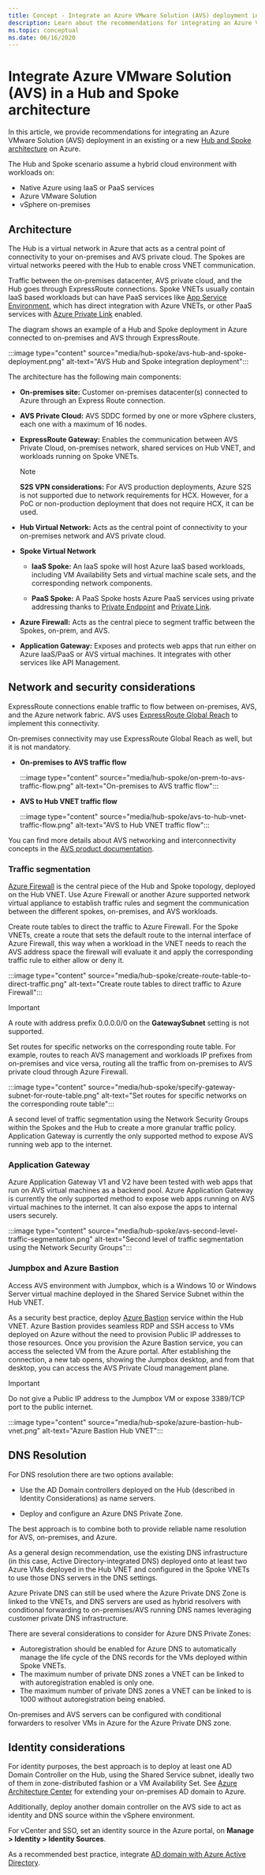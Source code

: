 ```yaml
---
title: Concept - Integrate an Azure VMware Solution (AVS) deployment in a Hub and Spoke architecture
description: Learn about the recommendations for integrating an Azure VMware Solution (AVS) deployment in an existing or a new Hub and Spoke architecture on Azure.
ms.topic: conceptual
ms.date: 06/16/2020
---
```


# Integrate Azure VMware Solution (AVS) in a Hub and Spoke architecture

In this article, we provide recommendations for integrating an Azure VMware Solution (AVS) deployment in an existing or a new [Hub and Spoke architecture](https://docs.microsoft.com/azure/architecture/reference-architectures/hybrid-networking/shared-services) on Azure. 

The Hub and Spoke scenario assume a hybrid cloud environment with workloads on:

* Native Azure using IaaS or PaaS services
* Azure VMware Solution 
* vSphere on-premises

## Architecture

The Hub is a virtual network in Azure that acts as a central point of connectivity to your on-premises and AVS private cloud. The Spokes are virtual networks peered with the Hub to enable cross VNET communication.

Traffic between the on-premises datacenter, AVS private cloud, and the Hub goes through ExpressRoute connections. Spoke VNETs usually contain IaaS based workloads but can have PaaS services like [App Service Environment](../app-service/environment/intro.md), which has direct integration with Azure VNETs, or other PaaS services with [Azure Private Link](https://docs.microsoft.com/azure/private-link/) enabled. 

The diagram shows an example of a Hub and Spoke deployment in Azure connected to on-premises and AVS through ExpressRoute.

:::image type="content" source="media/hub-spoke/avs-hub-and-spoke-deployment.png" alt-text="AVS Hub and Spoke integration deployment":::


The architecture has the following main components:

-   **On-premises site:** Customer on-premises datacenter(s) connected to Azure through an Express Route connection.

-   **AVS Private Cloud:** AVS SDDC formed by one or more vSphere clusters, each one with a maximum of 16 nodes.

-   **ExpressRoute Gateway:** Enables the communication between AVS Private Cloud, on-premises network, shared services on Hub VNET, and workloads running on Spoke VNETs.

    > [!NOTE]
    > **S2S VPN considerations:** For AVS production deployments, Azure S2S is not supported due to network requirements for HCX. However, for a PoC or non-production deployment that does not require HCX, it can be used.

-   **Hub Virtual Network:** Acts as the central point of connectivity to your on-premises network and AVS private cloud.

-   **Spoke Virtual Network**

    -   **IaaS Spoke:** An IaaS spoke will host Azure IaaS based workloads, including VM Availability Sets and virtual machine scale sets, and the corresponding network components.

    -   **PaaS Spoke:** A PaaS Spoke hosts Azure PaaS services using private addressing thanks to [Private Endpoint](https://docs.microsoft.com/azure/private-link/private-endpoint-overview) and [Private Link](https://docs.microsoft.com/azure/private-link/private-link-overview).

-   **Azure Firewall:** Acts as the central piece to segment traffic between the Spokes, on-prem, and AVS.

-   **Application Gateway:** Exposes and protects web apps that run either on Azure IaaS/PaaS or AVS virtual machines. It integrates with other services like API Management.

## Network and security considerations

ExpressRoute connections enable traffic to flow between on-premises, AVS, and the Azure network fabric. AVS uses [ExpressRoute Global Reach](https://docs.microsoft.com/azure/expressroute/expressroute-global-reach) to implement this connectivity.

On-premises connectivity may use ExpressRoute Global Reach as well, but it is not mandatory.

* **On-premises to AVS traffic flow**

  :::image type="content" source="media/hub-spoke/on-prem-to-avs-traffic-flow.png" alt-text="On-premises to AVS traffic flow":::


* **AVS to Hub VNET traffic flow**

  :::image type="content" source="media/hub-spoke/avs-to-hub-vnet-traffic-flow.png" alt-text="AVS to Hub VNET traffic flow":::


You can find more details about AVS networking and interconnectivity concepts in the [AVS product documentation](https://docs.microsoft.com/azure/azure-vmware/concepts-networking).

### Traffic segmentation

[Azure Firewall](https://docs.microsoft.com/azure/firewall/) is the central piece of the Hub and Spoke topology, deployed on the Hub VNET. Use Azure Firewall or another Azure supported network virtual appliance to establish traffic rules and segment the communication between the different spokes, on-premises, and AVS workloads.

Create route tables to direct the traffic to Azure Firewall.  For the Spoke VNETs, create a route that sets the default route to the internal interface of Azure Firewall, this way when a workload in the VNET needs to reach the AVS address space the firewall will evaluate it and apply the corresponding traffic rule to either allow or deny it.  

:::image type="content" source="media/hub-spoke/create-route-table-to-direct-traffic.png" alt-text="Create route tables to direct traffic to Azure Firewall":::


> [!IMPORTANT]
> A route with address prefix 0.0.0.0/0 on the **GatewaySubnet** setting is not supported.

Set routes for specific networks on the corresponding route table. For example, routes to reach AVS management and workloads IP prefixes from on-premises and vice versa, routing all the traffic from on-premises to AVS private cloud through Azure Firewall.

:::image type="content" source="media/hub-spoke/specify-gateway-subnet-for-route-table.png" alt-text="Set routes for specific networks on the corresponding route table":::

A second level of traffic segmentation using the Network Security Groups within the Spokes and the Hub to create a more granular traffic policy. Application Gateway is currently the only supported method to expose AVS running web app to the internet.


### Application Gateway

Azure Application Gateway V1 and V2 have been tested with web apps that run on AVS virtual machines as a backend pool. Azure Application Gateway is currently the only supported method to expose web apps running on AVS virtual machines to the internet. It can also expose the apps to internal users securely.

:::image type="content" source="media/hub-spoke/avs-second-level-traffic-segmentation.png" alt-text="Second level of traffic segmentation using the Network Security Groups":::


### Jumpbox and Azure Bastion

Access AVS environment with Jumpbox, which is a Windows 10 or Windows Server virtual machine deployed in the Shared Service Subnet within the Hub VNET.

As a security best practice, deploy [Azure Bastion](https://docs.microsoft.com/azure/bastion/) service within the Hub VNET. Azure Bastion provides seamless RDP and SSH access to VMs deployed on Azure without the need to provision Public IP addresses to those resources. Once you provision the Azure Bastion service, you can access the selected VM from the Azure portal. After establishing the connection, a new tab opens, showing the Jumpbox desktop, and from that desktop, you can access the AVS Private Cloud management plane.

> [!IMPORTANT]
> Do not give a Public IP address to the Jumpbox VM or expose 3389/TCP port to the public internet. 


:::image type="content" source="media/hub-spoke/azure-bastion-hub-vnet.png" alt-text="Azure Bastion Hub VNET":::


## DNS Resolution

For DNS resolution there are two options available:

-   Use the AD Domain controllers deployed on the Hub (described in Identity Considerations) as name servers.

-   Deploy and configure an Azure DNS Private Zone.

The best approach is to combine both to provide reliable name resolution for AVS, on-premises, and Azure.

As a general design recommendation, use the existing DNS infrastructure (in this case, Active Directory-integrated DNS) deployed onto at least two Azure VMs deployed in the Hub VNET and configured in the Spoke VNETs to use those DNS servers in the DNS settings.

Azure Private DNS can still be used where the Azure Private DNS Zone is linked to the VNETs, and DNS servers are used as hybrid resolvers with conditional forwarding to on-premises/AVS running DNS names leveraging customer private DNS infrastructure.

There are several considerations to consider for Azure DNS Private Zones:

* Autoregistration should be enabled for Azure DNS to automatically manage the life cycle of the DNS records for the VMs deployed within Spoke VNETs.
* The maximum number of private DNS zones a VNET can be linked to with autoregistration enabled is only one.
* The maximum number of private DNS zones a VNET can be linked to is 1000 without autoregistration being enabled.

On-premises and AVS servers can be configured with conditional forwarders to resolver VMs in Azure for the Azure Private DNS zone.

## Identity considerations

For identity purposes, the best approach is to deploy at least one AD Domain Controller on the Hub, using the Shared Service subnet, ideally two of them in zone-distributed fashion or a VM Availability Set. See [Azure Architecture Center](https://docs.microsoft.com/azure/architecture/reference-architectures/identity/adds-extend-domain) for extending your on-premises AD domain to Azure.

Additionally, deploy another domain controller on the AVS side to act as identity and DNS source within the vSphere environment.

For vCenter and SSO, set an identity source in the Azure portal, on **Manage \> Identity \> Identity Sources**.

As a recommended best practice, integrate [AD domain with Azure Active Directory](https://docs.microsoft.com/azure/architecture/reference-architectures/identity/azure-ad).



<!-- LINKS - external -->
[Azure Architecture Center]: https://docs.microsoft.com/azure/architecture/

[Hub & Spoke topology]: https://docs.microsoft.com/azure/architecture/reference-architectures/hybrid-networking/hub-spoke

[Azure networking documentation]: https://docs.microsoft.com/azure/networking/

<!-- LINKS - internal -->


